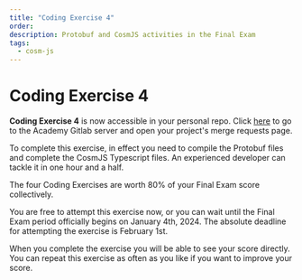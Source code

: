 ```yaml
---
title: "Coding Exercise 4"
order:
description: Protobuf and CosmJS activities in the Final Exam
tags:
  - cosm-js
---
```


# Coding Exercise 4

**Coding Exercise 4** is now accessible in your personal repo. Click [here](https://git.academy.b9lab.com/ida-p5-final-exam/student-projects) to go to the Academy Gitlab server and open your project's merge requests page.

To complete this exercise, in effect you need to compile the Protobuf files and complete the CosmJS Typescript files. An experienced developer can tackle it in one hour and a half.

<HighlightBox type="note">

The four Coding Exercises are worth 80% of your Final Exam score collectively. 

You are free to attempt this exercise now, or you can wait until the Final Exam period officially begins on January 4th, 2024. The absolute deadline for attempting the exercise is February 1st.

</HighlightBox>

When you complete the exercise you will be able to see your score directly. You can repeat this exercise as often as you like if you want to improve your score.
